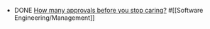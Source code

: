 - DONE [How many approvals before you stop caring?](https://rohanarthur.com/2025/03/19/how-many-approvals-before-you-stop-caring/) #[[Software Engineering/Management]]